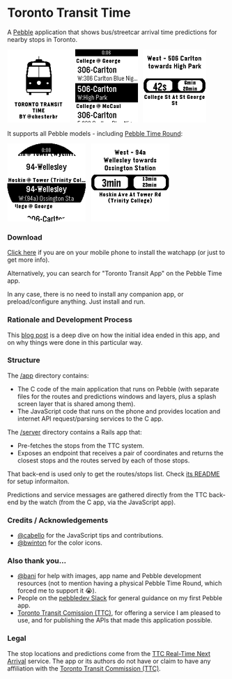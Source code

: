 # Toronto Transit Time

A [Pebble](https://www.pebble.com/) application that shows bus/streetcar arrival time predictions for nearby stops in Toronto.

![aplite](screenshots/aplite_title.png) &nbsp; ![routes](screenshots/aplite1.png) &nbsp; ![predictions](screenshots/aplite2.png)

It supports all Pebble models - including [Pebble Time Round](https://www.pebble.com/pebble-time-round-smartwatch-features):

![routes](screenshots/chalk1.png) &nbsp; ![predictions](screenshots/chalk2.png)

### Download

[Click here](https://apps.getpebble.com/en_US/application/57315941c351ffcdf500000f) if you are on your mobile phone to install the watchapp (or just to get more info).

Alternatively, you can search for "Toronto Transit App" on the Pebble Time app.

In any case, there is no need to install any companion app, or preload/configure anything. Just install and run.

### Rationale and Development Process

This [blog post](https://chester.me/archives/2016/12/building-a-pebble-app-with-c-javascript-and-rails-toronto-transit-time/) is a deep dive on how the initial idea ended in this app, and on why things were done in this particular way.

### Structure

The [/app](app/) directory contains:

- The C code of the main application that runs on Pebble (with separate files for the routes and predictions windows and layers, plus a splash screen layer that is shared among them).
- The JavaScript code that runs on the phone and provides location and internet API request/parsing services to the C app.

The [/server](server/) directory contains a Rails app that:
- Pre-fetches the stops from the TTC system.
- Exposes an endpoint that receives a pair of coordinates and returns the closest stops and the routes served by each of those stops.

That back-end is used only to get the routes/stops list. Check [its README](server/README.md) for setup informaiton.

Predictions and service messages are gathered directly from the TTC back-end by the watch (from the C app, via the JavaScript app).

### Credits / Acknowledgements

- [@cabello](https://github.com/cabello) for the JavaScript tips and contributions.
- [@bwinton](https://github.com/bwinton) for the color icons.

### Also thank you...

- [@bani](https://github.com/bani) for help with images, app name and Pebble development resources (not to mention having a physical Pebble Time Round, which forced me to support it 😭).
- People on the [pebbledev Slack](http://slack.pbldev.io/) for general guidance on my first Pebble app.
- [Toronto Transit Comission (TTC)](https://www.ttc.ca/), for offering a service I am pleased to use, and for publishing the APIs that made this application possible.

### Legal

The stop locations and predictions come from the [TTC Real-Time Next Arrival](http://www1.toronto.ca/wps/portal/contentonly?vgnextoid=4427790e6f21d210VgnVCM1000003dd60f89RCRD) service. The app or its authors do not have or claim to have any affiliation with the [Toronto Transit Commission (TTC)](https://www.ttc.ca/).
